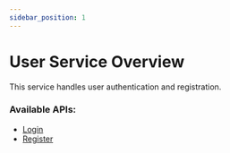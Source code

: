 ```yaml
---
sidebar_position: 1
---
```


# User Service Overview

This service handles user authentication and registration.

### Available APIs:
- [Login](./login.md)
- [Register](./register.md)
